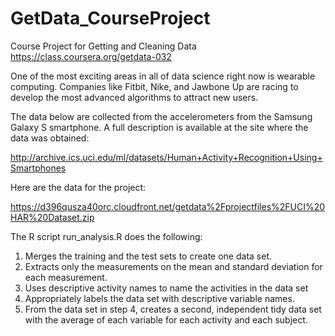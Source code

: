 # GetData_CourseProject
Course Project for Getting and Cleaning Data
https://class.coursera.org/getdata-032

One of the most exciting areas in all of data science right now is
wearable computing. Companies like Fitbit, Nike, and Jawbone Up are
racing to develop the most advanced algorithms to attract new users.

The data below are collected from the accelerometers from the Samsung
Galaxy S smartphone. A full description is available at the site where
the data was obtained:

http://archive.ics.uci.edu/ml/datasets/Human+Activity+Recognition+Using+Smartphones

Here are the data for the project:

https://d396qusza40orc.cloudfront.net/getdata%2Fprojectfiles%2FUCI%20HAR%20Dataset.zip

The R script run_analysis.R does the following:

1.  Merges the training and the test sets to create one data set.
2.  Extracts only the measurements on the mean and standard deviation
for each measurement.
3. Uses descriptive activity names to name the activities in the data
set
4. Appropriately labels the data set with descriptive variable names. 
5. From the data set in step 4, creates a second, independent tidy
data set with the average of each variable for each activity and each
subject.


